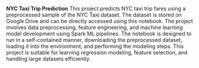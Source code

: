 **NYC Taxi Trip Prediction**
This project predicts NYC taxi trip fares using a preprocessed sample of the NYC Taxi dataset. The dataset is stored on Google Drive and can be directly accessed using this notebook. The project involves data preprocessing, feature engineering, and machine learning model development using Spark ML pipelines. The notebook is designed to run in a self-contained manner, downloading the preprocessed dataset, loading it into the environment, and performing the modeling steps. This project is suitable for learning regression modeling, feature selection, and handling large datasets efficiently.
